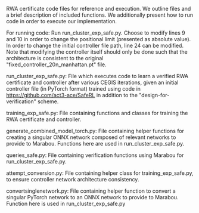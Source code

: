 RWA certificate code files for reference and execution. We outline files and a brief description of included functions. We additionally present how to run code in order to execute our implementation.

For running code: Run run_cluster_exp_safe.py. Choose to modify lines 9 and 10 in order to change the positional limit (presented as absolute value). In order to change the initial controller file path, line 24 can be modified. Note that modifying the controller itself should only be done such that the architecture is consistent to the original "fixed_controller_20n_manhattan.pt" file.

run_cluster_exp_safe.py: File which executes code to learn a verified RWA certificate and controller after various CEGIS iterations, given an initial controller file (in PyTorch format) trained using code in https://github.com/act3-ace/SafeRL in addition to the "design-for-verification" scheme.

training_exp_safe.py: File containing functions and classes for training the RWA certificate and controller.

generate_combined_model_torch.py: File containing helper functions for creating a singular ONNX network composed of relevant networks to provide to Marabou. Functions here are used in run_cluster_exp_safe.py.

queries_safe.py: File containing verification functions using Marabou for run_cluster_exp_safe.py.

attempt_conversion.py: File containing helper class for training_exp_safe.py, to ensure controller network architecture consistency.

convertsinglenetwork.py: File containing helper function to convert a singular PyTorch network to an ONNX network to provide to Marabou. Function here is used in run_cluster_exp_safe.py